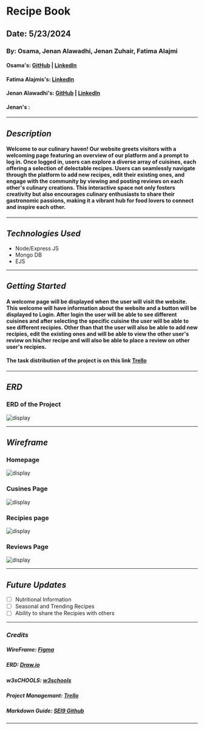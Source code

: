 # Recipe Book

## Date: 5/23/2024

### By: Osama, Jenan Alawadhi, Jenan Zuhair, Fatima Alajmi

#### Osama's: [GitHub](https://github.com/OsamaMohammad61) | [LinkedIn](https://www.linkedin.com/in/osama-mohammad-59baa3265/)

#### Fatima Alajmis's: [LinkedIn](https://www.linkedin.com/in/fatema-alajmi-0338b0290?utm_source=share&utm_campaign=share_via&utm_content=profile&utm_medium=ios_app)

#### Jenan Alawadhi's: [GitHub](https://github.com/jenanalawadhi1) | [LinkedIn](http://www.linkedin.com/in/jenan-alawadhi)

#### Jenan's :

---

## **_Description_**

#### Welcome to our culinary haven! Our website greets visitors with a welcoming page featuring an overview of our platform and a prompt to log in. Once logged in, users can explore a diverse array of cuisines, each offering a selection of delectable recipes. Users can seamlessly navigate through the platform to add new recipes, edit their existing ones, and engage with the community by viewing and posting reviews on each other's culinary creations. This interactive space not only fosters creativity but also encourages culinary enthusiasts to share their gastronomic passions, making it a vibrant hub for food lovers to connect and inspire each other.

---

## **_Technologies Used_**

- Node/Express JS
- Mongo DB
- EJS

---

## **_Getting Started_**

#### A welcome page will be displayed when the user will visit the website. This welcome will have information about the website and a button will be displayed to Login. After login the user will be able to see different cuisines and after selecting the specific cuisine the user will be able to see different recipies. Other than that the user will also be able to add new recipies, edit the existing ones and will be able to view the other user's review on his/her recipe and will also be able to place a review on other user's recipies.

#### The task distribution of the project is on this link [Trello](https://trello.com/b/Vp4fNtpg/recipe-book-gp)

---

## **_ERD_**

### ERD of the Project

![display](./img/ERD.jpeg)

---

## **_Wireframe_**

### Homepage

![display](./img/Homepage.jpeg)

### Cusines Page

![display](./img/cusines.jpeg)

### Recipies page

![display](./img/Recipe.jpeg)

### Reviews Page

![display](./img/Reviews.jpeg)

---

## **_Future Updates_**

- [ ] Nutritional Information
- [ ] Seasonal and Trending Recipes
- [ ] Ability to share the Recipies with others

---

### **_Credits_**

##### WireFrame: [Figma ](https://www.figma.com//)

##### ERD: [Draw.io](https://app.diagrams.net/)

##### w3sCHOOLS: [w3schools](https://app.diagrams.net/)

##### Project Managemant: [Trello](https://trello.com/u/osamamohammad343/boards)

##### Markdown Guide: [SEI9 Github](https://github.com/SEI-09-Bahrain/u1_hw_markdown)

---
